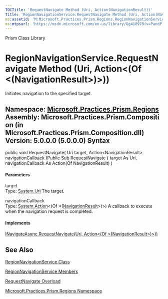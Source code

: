 ```yaml
---
TOCTitle: 'RequestNavigate Method (Uri, Action(NavigationResult))'
Title: 'RegionNavigationService.RequestNavigate Method (Uri, Action(NavigationResult)) (Microsoft.Practices.Prism.Regions)'
ms:assetid: 'M:Microsoft.Practices.Prism.Regions.RegionNavigationService.RequestNavigate(System.Uri,System.Action{Microsoft.Practices.Prism.Regions.NavigationResult})'
ms:mtpsurl: 'https://msdn.microsoft.com/en-us/library/Gg418978(v=PandP.50)'
---
```


Prism Class Library

RegionNavigationService.RequestNavigate Method (Uri, Action&lt;(Of &lt;(NavigationResult&gt;)&gt;))
=======================================================================================================

Initiates navigation to the specified target.

**Namespace:** [Microsoft.Practices.Prism.Regions](https://msdn.microsoft.com/n:microsoft.practices.prism.regions)
**Assembly:** Microsoft.Practices.Prism.Composition (in Microsoft.Practices.Prism.Composition.dll) Version: 5.0.0.0 (5.0.0.0)
Syntax
------

<span id="syntaxToggle"></span>public void RequestNavigate( Uri target, Action&lt;NavigationResult&gt; navigationCallback )Public Sub RequestNavigate ( target As Uri, navigationCallback As Action(Of NavigationResult) )
#### Parameters

target  
Type: [System.Uri](http://msdn2.microsoft.com/en-us/library/txt7706a)
The target.

navigationCallback  
Type: [System.Action](http://msdn2.microsoft.com/en-us/library/018hxwa8)&lt;(Of &lt;([NavigationResult](https://msdn.microsoft.com/t:microsoft.practices.prism.regions.navigationresult)&gt;)&gt;)
A callback to execute when the navigation request is completed.

#### Implements

[INavigateAsync.RequestNavigate(Uri, Action&lt;(Of &lt;(NavigationResult&gt;)&gt;))](https://msdn.microsoft.com/m:microsoft.practices.prism.regions.inavigateasync.requestnavigate(system.uri%2csystem.action%7bmicrosoft.practices.prism.regions.navigationresult%7d))

See Also
--------


[RegionNavigationService Class](https://msdn.microsoft.com/t:microsoft.practices.prism.regions.regionnavigationservice)

[RegionNavigationService Members](https://msdn.microsoft.com/allmembers.t:microsoft.practices.prism.regions.regionnavigationservice)

[RequestNavigate Overload](https://msdn.microsoft.com/overload:microsoft.practices.prism.regions.regionnavigationservice.requestnavigate)

[Microsoft.Practices.Prism.Regions Namespace](https://msdn.microsoft.com/n:microsoft.practices.prism.regions)
